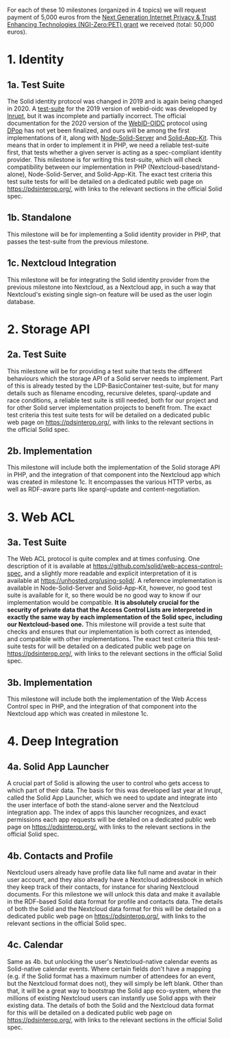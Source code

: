 For each of these 10 milestones (organized in 4 topics) we will request payment of
5,000 euros from the [Next Generation Internet Privacy & Trust Enhancing Technologies
(NGI-Zero:PET) grant](https://nlnet.nl/PET/) we received (total: 50,000 euros).

# 1. Identity
## 1a. Test Suite
The Solid identity protocol was changed in 2019 and is again being changed
in 2020. A [test-suite](https://github.com/solid/test-suite) for the 2019 version
of webid-oidc was developed by [Inrupt](https://inrupt.com),
but it was incomplete and partially incorrect. The official documentation for the 2020
version of the [WebID-OIDC](https://github.com/solid/webid-oidc-spec) protocol using
[DPop](https://tools.ietf.org/html/draft-fett-oauth-dpop-04) has not yet been finalized, and
ours will be among the first implementations of it, along with
[Node-Solid-Server]( https://github.com/solid/node-solid-server) and
[Solid-App-Kit](https://github.com/michielbdejong/solid-app-kit).
This means that in order to implement it in PHP, we need a reliable
test-suite first, that tests whether a given server is acting as a spec-compliant
identity provider. This milestone is for writing this test-suite, which will check
compatibility between our implementation in PHP (Nextcloud-based/stand-alone),
Node-Solid-Server, and Solid-App-Kit. The exact test criteria this test suite tests for
will be detailed on a dedicated public web page on https://pdsinterop.org/, with links
to the relevant sections in the official Solid spec.

## 1b. Standalone
This milestone will be for implementing a Solid identity provider in PHP,
that passes the test-suite from the previous milestone.

## 1c. Nextcloud Integration
This milestone will be for integrating the Solid identity provider from the previous
milestone into Nextcloud, as a Nextcloud app, in such a way that Nextcloud's existing
single sign-on feature will be used as the user login database.

# 2. Storage API
## 2a. Test Suite
This milestone will be for providing a test suite that tests the different behaviours which
the storage API of a Solid server needs to implement. Part of this is already tested by the LDP-BasicContainer
test-suite, but for many details such as filename encoding, recursive deletes, sparql-update
and race conditions, a reliable test suite is still needed, both for our project and for other Solid server
implementation projects to benefit from. The exact test criteria this test suite tests for
will be detailed on a dedicated public web page on https://pdsinterop.org/, with links
to the relevant sections in the official Solid spec.

## 2b. Implementation
This milestone will include both the implementation of the Solid storage API in PHP, and the integration
of that component into the Nextcloud app which was created in milestone 1c. It encompasses the various
HTTP verbs, as well as RDF-aware parts like sparql-update and content-negotiation.

# 3. Web ACL
## 3a. Test Suite
The Web ACL protocol is quite complex and at times confusing. One description of it
is available at https://github.com/solid/web-access-control-spec, and a slightly more
readable and explicit interpretation of it is available at https://unhosted.org/using-solid/.
A reference implementation is available in Node-Solid-Server and Solid-App-Kit, however,
no good test suite is available for it, so there would be no good way to know if our implementation
would be compatible. **It is absolutely crucial for the security of private data that the Access
Control Lists are interpreted in exactly the same way by each implementation of the Solid spec,
including our Nextcloud-based one.** This milestone will provide a test suite that checks and
ensures that our implementation is both correct as intended, and compatible with other implementations.
The exact test criteria this test-suite tests for will be detailed on a dedicated public web page on
https://pdsinterop.org/, with links to the relevant sections in the official Solid spec.

## 3b. Implementation
This milestone will include both the implementation of the Web Access Control spec in PHP, and the integration
of that component into the Nextcloud app which was created in milestone 1c.

# 4. Deep Integration
## 4a. Solid App Launcher
A crucial part of Solid is allowing the user to control who gets access to which part of their data. The basis
for this was developed last year at Inrupt, called the Solid App Launcher, which we need to update and integrate
into the user interface of both the stand-alone server and the Nextcloud integration app.
The index of apps this launcher recognizes, and exact permissions each app requests
will be detailed on a dedicated public web page on https://pdsinterop.org/, with links
to the relevant sections in the official Solid spec.

## 4b. Contacts and Profile
Nextcloud users already have profile data like full name and avatar in their user account, and they also already
have a Nextcloud addressbook in which they keep track of their contacts, for instance for sharing Nextcloud documents.
For this milestone we will unlock this data and make it available in the RDF-based Solid data format for profile and
contacts data.
The details of both the Solid and the Nextcloud data format for this will be detailed on a dedicated public web page
on https://pdsinterop.org/, with links to the relevant sections in the official Solid spec.

## 4c. Calendar
Same as 4b. but unlocking the user's Nextcloud-native calendar events as Solid-native calendar events. Where certain
fields don't have a mapping (e.g. if the Solid format has a maximum number of attendees for an event, but the Nextcloud
format does not), they will simply be left blank. Other than that, it will be a great way to bootstrap the Solid app
eco-system, where the millions of existing Nextcloud users can instantly use Solid apps with their existing data.
The details of both the Solid and the Nextcloud data format for this will be detailed on a dedicated public web page
on https://pdsinterop.org/, with links to the relevant sections in the official Solid spec.

